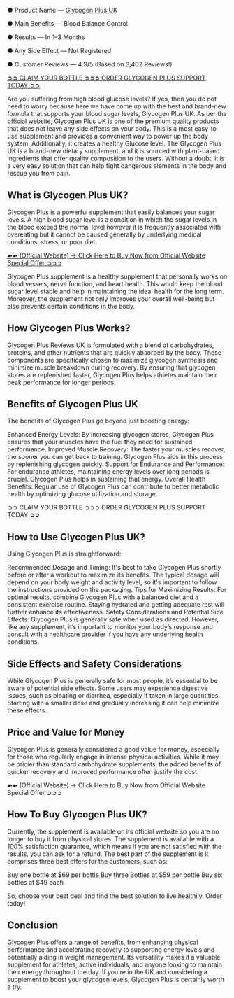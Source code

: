 ● Product Name — [Glycogen Plus UK](https://supplementcarts.com/glycogen-plus-uk-official/)

● Main Benefits — Blood Balance Control

● Results — In 1–3 Months

● Any Side Effect — Not Registered

● Customer Reviews — 4.9/5 (Based on 3,402 Reviews!)

[➲➲ CLAIM YOUR BOTTLE ➲➲➲ ORDER GLYCOGEN PLUS SUPPORT TODAY ➲➲](https://supplementcarts.com/glycogen-plus-uk-official/)

Are you suffering from high blood glucose levels? If yes, then you do not need to worry because here we have come up with the best and brand-new formula that supports your blood sugar levels, Glycogen Plus UK. As per the official website, Glycogen Plus UK is one of the premium quality products that does not leave any side effects on your body. This is a most easy-to-use supplement and provides a convenient way to power up the body system. Additionally, it creates a healthy Glucose level. The Glycogen Plus UK is a brand-new dietary supplement, and it is sourced with plant-based ingredients that offer quality composition to the users. Without a doubt, it is a very easy solution that can help fight dangerous elements in the body and rescue you from pain.

## What is Glycogen Plus UK?
Glycogen Plus is a powerful supplement that easily balances your sugar levels. A high blood sugar level is a condition in which the sugar levels in the blood exceed the normal level however it is frequently associated with overeating but it cannot be caused generally by underlying medical conditions, stress, or poor diet.

[➽➽ (Official Website) → Click Here to Buy Now from Official Website Special Offer ➲➲➲](https://supplementcarts.com/glycogen-plus-uk-official/)

Glycogen Plus supplement is a healthy supplement that personally works on blood vessels, nerve function, and heart health. This would keep the blood sugar level stable and help in maintaining the ideal health for the long term. Moreover, the supplement not only improves your overall well-being but also prevents certain conditions in the body.

## How Glycogen Plus Works?
Glycogen Plus Reviews UK is formulated with a blend of carbohydrates, proteins, and other nutrients that are quickly absorbed by the body. These components are specifically chosen to maximize glycogen synthesis and minimize muscle breakdown during recovery. By ensuring that glycogen stores are replenished faster, Glycogen Plus helps athletes maintain their peak performance for longer periods.

## Benefits of Glycogen Plus UK
The benefits of Glycogen Plus go beyond just boosting energy:

Enhanced Energy Levels: By increasing glycogen stores, Glycogen Plus ensures that your muscles have the fuel they need for sustained performance.
Improved Muscle Recovery: The faster your muscles recover, the sooner you can get back to training. Glycogen Plus aids in this process by replenishing glycogen quickly.
Support for Endurance and Performance: For endurance athletes, maintaining energy levels over long periods is crucial. Glycogen Plus helps in sustaining that energy.
Overall Health Benefits: Regular use of Glycogen Plus can contribute to better metabolic health by optimizing glucose utilization and storage.

➲➲ CLAIM YOUR BOTTLE ➲➲➲ ORDER GLYCOGEN PLUS SUPPORT TODAY ➲➲

## How to Use Glycogen Plus UK?
Using Glycogen Plus is straightforward:

Recommended Dosage and Timing: It's best to take Glycogen Plus shortly before or after a workout to maximize its benefits. The typical dosage will depend on your body weight and activity level, so it's important to follow the instructions provided on the packaging.
Tips for Maximizing Results: For optimal results, combine Glycogen Plus with a balanced diet and a consistent exercise routine. Staying hydrated and getting adequate rest will further enhance its effectiveness.
Safety Considerations and Potential Side Effects: Glycogen Plus is generally safe when used as directed. However, like any supplement, it’s important to monitor your body’s response and consult with a healthcare provider if you have any underlying health conditions.

## Side Effects and Safety Considerations
While Glycogen Plus is generally safe for most people, it’s essential to be aware of potential side effects. Some users may experience digestive issues, such as bloating or diarrhea, especially if taken in large quantities. Starting with a smaller dose and gradually increasing it can help minimize these effects.

## Price and Value for Money
Glycogen Plus is generally considered a good value for money, especially for those who regularly engage in intense physical activities. While it may be pricier than standard carbohydrate supplements, the added benefits of quicker recovery and improved performance often justify the cost.

➽➽ (Official Website) → Click Here to Buy Now from Official Website Special Offer ➲➲➲

## How To Buy Glycogen Plus UK?
Currently, the supplement is available on its official website so you are no longer to buy it from physical stores. The supplement is available with a 100% satisfaction guarantee, which means if you are not satisfied with the results, you can ask for a refund.
The best part of the supplement is it comprises three best offers for the customers, such as:

Buy one bottle at $69 per bottle
Buy three Bottles at $59 per bottle
Buy six bottles at $49 each

So, choose your best deal and find the best solution to live healthily. Order today!

## Conclusion
Glycogen Plus offers a range of benefits, from enhancing physical performance and accelerating recovery to supporting energy levels and potentially aiding in weight management. Its versatility makes it a valuable supplement for athletes, active individuals, and anyone looking to maintain their energy throughout the day. If you're in the UK and considering a supplement to boost your glycogen levels, Glycogen Plus is certainly worth a try.


